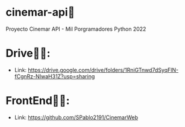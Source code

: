 # cinemar-api🎦
Proyecto Cinemar API - Mil Porgramadores Python 2022
# Drive🐱‍🏍:
- Link: https://drive.google.com/drive/folders/1RniGTnwd7dSyqFlN-fCgnRz-NIwaH31Z?usp=sharing

# FrontEnd🐱‍🚀:
- Link: https://github.com/SPablo2191/CinemarWeb

